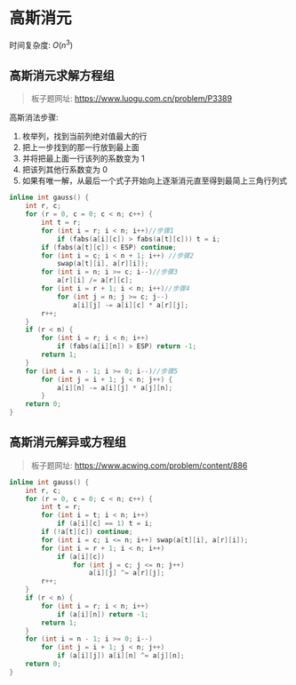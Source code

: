 # 高斯消元

时间复杂度: $O(n^3)$

## 高斯消元求解方程组

> 板子题网址: https://www.luogu.com.cn/problem/P3389

高斯消法步骤:
1. 枚举列，找到当前列绝对值最大的行
2. 把上一步找到的那一行放到最上面
3. 并将把最上面一行该列的系数变为 1
4. 把该列其他行系数变为 0
5. 如果有唯一解，从最后一个式子开始向上逐渐消元直至得到最简上三角行列式

```cpp
inline int gauss() {
    int r, c;
    for (r = 0, c = 0; c < n; c++) {
        int t = r;
        for (int i = r; i < n; i++)//步骤1
            if (fabs(a[i][c]) > fabs(a[t][c])) t = i;
        if (fabs(a[t][c]) < ESP) continue;
        for (int i = c; i < n + 1; i++) //步骤2
            swap(a[t][i], a[r][i]);
        for (int i = n; i >= c; i--)//步骤3
            a[r][i] /= a[r][c];
        for (int i = r + 1; i < n; i++)//步骤4
            for (int j = n; j >= c; j--)
                a[i][j] -= a[i][c] * a[r][j];
        r++;
    }
    if (r < n) {
        for (int i = r; i < n; i++)
            if (fabs(a[i][n]) > ESP) return -1;
        return 1;
    }
    for (int i = n - 1; i >= 0; i--)//步骤5
        for (int j = i + 1; j < n; j++) {
            a[i][n] -= a[i][j] * a[j][n];
        }
    return 0;
}
```

## 高斯消元解异或方程组

> 板子题网址: https://www.acwing.com/problem/content/886

```cpp
inline int gauss() {
    int r, c;
    for (r = 0, c = 0; c < n; c++) {
        int t = r;
        for (int i = t; i < n; i++)
            if (a[i][c] == 1) t = i;
        if (!a[t][c]) continue;
        for (int i = c; i <= n; i++) swap(a[t][i], a[r][i]);
        for (int i = r + 1; i < n; i++)
            if (a[i][c])
                for (int j = c; j <= n; j++)
                    a[i][j] ^= a[r][j];
        r++;
    }
    if (r < n) {
        for (int i = r; i < n; i++)
            if (a[i][n]) return -1;
        return 1;
    }
    for (int i = n - 1; i >= 0; i--)
        for (int j = i + 1; j < n; j++)
            if (a[i][j]) a[i][n] ^= a[j][n];
    return 0;
}
```
